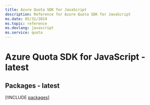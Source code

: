 ```yaml
---
title: Azure Quota SDK for JavaScript
description: Reference for Azure Quota SDK for JavaScript
ms.date: 05/31/2024
ms.topic: reference
ms.devlang: javascript
ms.service: quota
---
```

# Azure Quota SDK for JavaScript - latest
## Packages - latest
[!INCLUDE [packages](quota-index.md)]